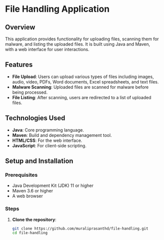 # File Handling Application

## Overview
This application provides functionality for uploading files, scanning them for malware, and listing the uploaded files. It is built using Java and Maven, with a web interface for user interactions.

## Features
- **File Upload**: Users can upload various types of files including images, audio, video, PDFs, Word documents, Excel spreadsheets, and text files.
- **Malware Scanning**: Uploaded files are scanned for malware before being processed.
- **File Listing**: After scanning, users are redirected to a list of uploaded files.

## Technologies Used
- **Java**: Core programming language.
- **Maven**: Build and dependency management tool.
- **HTML/CSS**: For the web interface.
- **JavaScript**: For client-side scripting.

## Setup and Installation

### Prerequisites
- Java Development Kit (JDK) 11 or higher
- Maven 3.6 or higher
- A web browser

### Steps
1. **Clone the repository**:
   ```sh
   git clone https://github.com/muraliprasanthd/file-handling.git
   cd file-handling